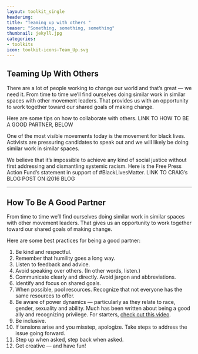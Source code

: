 ```yaml
---
layout: toolkit_single
headerimg:
title: "Teaming up with others "
teaser: "Something, something, something"
thumbnail: jekyll.jpg
categories:
- toolkits
icon: toolkit-icons-Team_Up.svg
---
```


## Teaming Up With Others

There are a lot of people working to change our world and that’s great — we need it. From time to time we’ll find ourselves doing similar work in similar spaces with other movement leaders. That provides us with an opportunity to work together toward our shared goals of making change.

Here are some tips on how to collaborate with others. LINK TO HOW TO BE A GOOD PARTNER, BELOW

One of the most visible movements today is the movement for black lives. Activists are pressuring candidates to speak out and we will likely be doing similar work in similar spaces.

We believe that it’s impossible to achieve any kind of social justice without first addressing and dismantling systemic racism. Here is the Free Press Action Fund’s statement in support of #BlackLivesMatter. LINK TO CRAIG’s BLOG POST ON i2016 BLOG

***

## How To Be A Good Partner

From time to time we’ll find ourselves doing similar work in similar spaces with other movement leaders. That gives us an opportunity to work together toward our shared goals of making change. 

Here are some best practices for being a good partner: 

 1. Be kind and respectful.
 1. Remember that humility goes a long way.
 1. Listen to feedback and advice. 
 1. Avoid speaking over others. (In other words, listen.)
 1. Communicate clearly and directly. Avoid jargon and abbreviations. 
 1. Identify and focus on shared goals.
 1. When possible, pool resources. Recognize that not everyone has the same resources to offer.
 1. Be aware of power dynamics — particularly as they relate to race, gender, sexuality and ability. Much has been written about being a good ally and recognizing privilege. For starters, [check out this video](https://www.youtube.com/watch?v=_dg86g-QlM0). 
 1. Be inclusive.
 1. If tensions arise and you misstep, apologize. Take steps to address the issue going forward. 
 1. Step up when asked, step back when asked.
 1. Get creative — and have fun!

